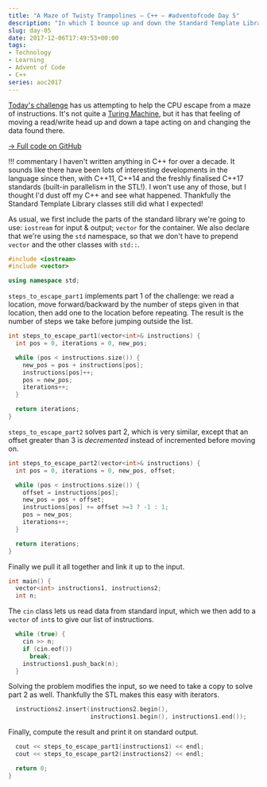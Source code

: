 ```yaml
---
title: "A Maze of Twisty Trampolines — C++ — #adventofcode Day 5"
description: "In which I bounce up and down the Standard Template Library."
slug: day-05
date: 2017-12-06T17:49:53+00:00
tags:
- Technology
- Learning
- Advent of Code
- C++
series: aoc2017
---
```


[Today's challenge](http://adventofcode.com/2017/day/5) has us attempting to help the CPU escape from a maze of instructions. It's not quite a [Turing Machine](https://en.wikipedia.org/wiki/Turing%20Machine), but it has that feeling of moving a read/write head up and down a tape acting on and changing the data found there.

[→ Full code on GitHub](https://github.com/jezcope/aoc2017/blob/master/05-a-maze-of-twisty-trampolines.cc)

!!! commentary
    I haven't written anything in C++ for over a decade. It sounds like there have been lots of interesting developments in the language since then, with C++11, C++14 and the freshly finalised C++17 standards (built-in parallelism in the STL!). I won't use any of those, but I thought I'd dust off my C++ and see what happened. Thankfully the Standard Template Library classes still did what I expected!
    
As usual, we first include the parts of the standard library we're going to use: `iostream` for input & output; `vector` for the container. We also declare that we're using the `std` namespace, so that we don't have to prepend `vector` and the other classes with `std::`.

```c++
#include <iostream>
#include <vector>

using namespace std;
```

`steps_to_escape_part1` implements part 1 of the challenge: we read a location, move forward/backward by the number of steps given in that location, then add one to the location before repeating. The result is the number of steps we take before jumping outside the list.

```c++
int steps_to_escape_part1(vector<int>& instructions) {
  int pos = 0, iterations = 0, new_pos;

  while (pos < instructions.size()) {
    new_pos = pos + instructions[pos];
    instructions[pos]++;
    pos = new_pos;
    iterations++;
  }

  return iterations;
}
```

`steps_to_escape_part2` solves part 2, which is very similar, except that an offset greater than 3 is *decremented* instead of incremented before moving on.

```c++
int steps_to_escape_part2(vector<int>& instructions) {
  int pos = 0, iterations = 0, new_pos, offset;

  while (pos < instructions.size()) {
    offset = instructions[pos];
    new_pos = pos + offset;
    instructions[pos] += offset >=3 ? -1 : 1;
    pos = new_pos;
    iterations++;
  }

  return iterations;
}
```

Finally we pull it all together and link it up to the input.

```c++
int main() {
  vector<int> instructions1, instructions2;
  int n;
```

The `cin` class lets us read data from standard input, which we then add to a `vector` of `int`s to give our list of instructions.

```c++
  while (true) {
    cin >> n;
    if (cin.eof())
      break;
    instructions1.push_back(n);
  }
```

Solving the problem modifies the input, so we need to take a copy to solve part 2 as well. Thankfully the STL makes this easy with iterators.

```c++
  instructions2.insert(instructions2.begin(),
                       instructions1.begin(), instructions1.end());
```

Finally, compute the result and print it on standard output.

```c++
  cout << steps_to_escape_part1(instructions1) << endl;
  cout << steps_to_escape_part2(instructions2) << endl;

  return 0;
}
```
